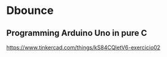 # Dbounce

## Programming Arduino Uno in pure C

https://www.tinkercad.com/things/kS84CQletV6-exercicio02

